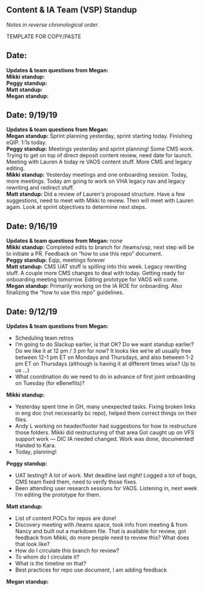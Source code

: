 ## Content & IA Team (VSP) Standup

_Notes in reverse chronological order._

TEMPLATE FOR COPY/PASTE<br>

## **Date:**<br>
**Updates & team questions from Megan:**<br>
**Mikki standup:**<br> 
**Peggy standup:**<br>
**Matt standup:**<br> 
**Megan standup:**<br>

## **Date:** 9/19/19<br>
**Updates & team questions from Megan:**<br>
**Megan standup:** Sprint planning yesterday, sprint starting today. Finishing eQIP. 1:1s today.<br>
**Peggy standup:** Meetings yesterday and sprint planning! Some CMS work. Trying to get on top of direct deposit content review, need date for launch. Meeting with Lauren A today re VAOS content stuff. More CMS and legacy editing.<br>
**Mikki standup:** Yesterday meetings and one onboarding session. Today, more meetings. Today am going to work on VHA legacy nav and legacy rewriting and redirect stuff.<br> 
**Matt standup:** Did a review of Lauren's proposed structure. Have a few suggestions, need to meet with Mikki to review. Then will meet with Lauren again. Look at sprint objectives to determine next steps.<br> 

## **Date:** 9/16/19<br>
**Updates & team questions from Megan:** none<br>
**Mikki standup:** Completed edits to branch for /teams/vsp, next step will be to initiate a PR. Feedback on “how to use this repo” document.<br> 
**Peggy standup:** Eqip, meetings forever<br>
**Matt standup:** CMS UAT stuff is spilling into this week. Legacy rewriting stuff. A couple more CMS changes to deal with today. Getting ready for onboarding meeting tomorrow. Editing prototype for VAOS will come.<br> 
**Megan standup:** Primarily working on the IA ROE for onboarding. Also finalizing the “how to use this repo” guidelines. <br>

## **Date:** 9/12/19<br>
**Updates & team questions from Megan:**
- Scheduling team retros
- I’m going to do Slackup earlier, is that OK? Do we want standup earlier? Do we like it at 12 pm / 3 pm for now? It looks like we’re all usually free between 12-1 pm ET on Mondays and Thursdays, and also between 1-2 pm ET on Thursdays (although is having it at different times wise? Up to us …)
- What coordination do we need to do in advance of first joint onboarding on Tuesday (for eBenefits)?

**Mikki standup:**
- Yesterday spent time in GH, many unexpected tasks. Fixing broken links in eng doc (not necessarily bc repo), helped them correct things on their files. 
- Andy L working on header/footer had suggestions for how to restructure those folders. Mikki did restructuring of that area
Got caught up on VFS support work — DIC IA needed changed. Work was done, documented! Handed to Kara. 
- Today, planning!

**Peggy standup:**
- UAT testing!! A lot of work. Met deadline last night! Logged a lot of bugs, CMS team fixed them, need to verify those fixes.
- Been attending user research sessions for VAOS. Listening in, next week I’m editing the prototype for them.

**Matt standup:**
- List of content POCs for repos are done! 
- Discovery meeting with /teams space, took info from meeting & from Nancy and built out a markdown file. That is available for review, got feedback from Mikki, do more people need to review this? What does that look like?
- How do I circulate this branch for review? 
- To whom do I circulate it? 
- What is the timeline on that?
- Best practices for repo use document, I am adding feedback


**Megan standup:**<br>
